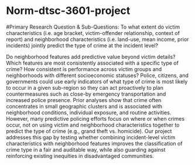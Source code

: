 # Norm-dtsc-3601-project
#Primary Research Question & Sub-Questions:
To what extent do victim characteristics (i.e. age bracket, victim-offender relationship, context of report) and neighborhood characteristics (i.e. land-use, mean income, prior incidents) jointly predict the type of crime at the incident level?

Do neighborhood features add predictive value beyond victim details?
Which features are most consistently associated with a specific type of crime?
How consistent is performance across victim groups and neighborhoods with different socioeconomic statuses?
Police, citizens, and governments could use early indicators of what type of crime is most likely to occur in a given sub-region so they can act proactively to plan countermeasures such as close-by emergency transportation and increased police presence. Prior analyses show that crime often concentrates in small geographic clusters and is associated with neighborhood conditions, individual exposure, and routine activities. However, many predictive policing efforts focus on where or when crimes occur, not on using victim and neighborhood characteristics together to predict the type of crime (e.g., grand theft vs. homicide). Our project addresses this gap by testing whether combining incident-level victim characteristics with neighborhood features improves the classification of crime type in a fair and auditable way, while also guarding against reinforcing existing inequities in disadvantaged communities.

